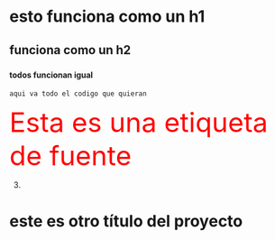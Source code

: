 <!-- @format -->

# esto funciona como un h1

## funciona como un h2

###

#### todos funcionan igual

```
aqui va todo el codigo que quieran
```

<font color="red" size=20> Esta es una etiqueta de fuente </font>

3.

# este es otro título del proyecto
